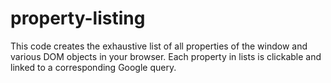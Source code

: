 # property-listing
This code creates the exhaustive list of all properties of the window and various DOM objects in your browser. Each property in lists is clickable and linked to a corresponding Google query.
